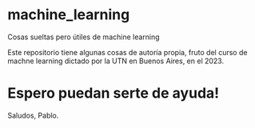 # machine_learning
Cosas sueltas pero útiles de machine learning

Este repositorio tiene algunas cosas de autoría propia, fruto del curso de machne learning dictado por la UTN en Buenos Aires, en el 2023. 
# Espero puedan serte de ayuda!

Saludos, 
Pablo. 

